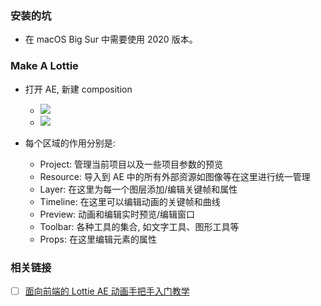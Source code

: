 ### 安装的坑

* 在 macOS Big Sur 中需要使用 2020 版本。

### Make A Lottie

* 打开 AE, 新建 composition
  * ![](http://with.muyunyun.cn/45a2f4f3dcfec5830d0aaab22e936f38.jpg-400)
  * ![](http://with.muyunyun.cn/5fc938f542b38c956bea71f12cb9cb3a.jpg-400)

* 每个区域的作用分别是:
  * Project: 管理当前项目以及一些项目参数的预览
  * Resource: 导入到 AE 中的所有外部资源如图像等在这里进行统一管理
  * Layer: 在这里为每一个图层添加/编辑关键帧和属性
  * Timeline: 在这里可以编辑动画的关键帧和曲线
  * Preview: 动画和编辑实时预览/编辑窗口
  * Toolbar: 各种工具的集合, 如文字工具、图形工具等
  * Props: 在这里编辑元素的属性

### 相关链接

- [ ] [面向前端的 Lottie AE 动画手把手入门教学](https://cloud.tencent.com/developer/article/1547683)
